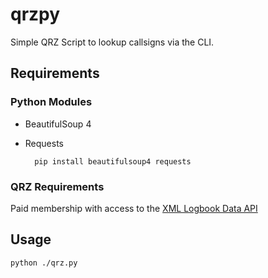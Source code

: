 qrzpy
=====

Simple QRZ Script to lookup callsigns via the CLI.

## Requirements

### Python Modules
+ BeautifulSoup 4  
+ Requests  

		pip install beautifulsoup4 requests

### QRZ Requirements
Paid membership with access to the [XML Logbook Data API](https://ssl.qrz.com/products/index.html)

## Usage
	python ./qrz.py

